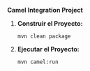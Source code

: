 **Camel Integration Project**

1. **Construir el Proyecto:**
   ```
   mvn clean package
   ```

2. **Ejecutar el Proyecto:**
   ```
   mvn camel:run
   ```
